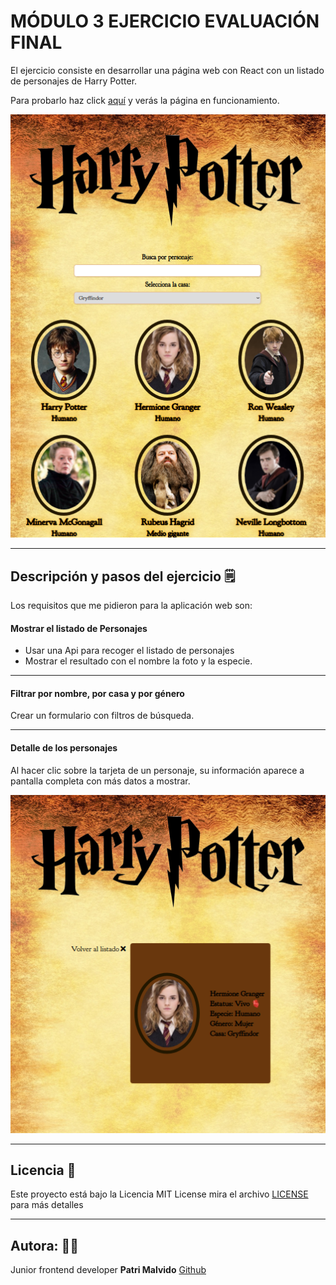 # MÓDULO 3 EJERCICIO EVALUACIÓN FINAL

El ejercicio consiste en desarrollar una página web con React con un listado de personajes de Harry Potter.

Para probarlo haz click [aquí](https://patrimalvido.github.io/modulo-3-evaluacion-final-PatriMalvido/) y verás la página en funcionamiento.

![image](src/images/completaHarry.png)

------------------------------------------------


## Descripción y pasos del ejercicio :spiral_notepad:

Los requisitos que me pidieron para la aplicación web son:
#### Mostrar el listado de Personajes

 - Usar una Api para recoger el listado de personajes
 - Mostrar el resultado con el nombre la foto y la especie.


---------------------------------------------------

#### Filtrar por nombre, por casa y por género

 Crear un formulario con filtros de búsqueda.



----------------------------------------------------

####  Detalle de los personajes

Al hacer clic sobre la tarjeta de un personaje, su información aparece a pantalla completa con más datos a mostrar.


![image](src/images/movilHermione.png)

-----------------------------------------------------

## Licencia  📄 

Este proyecto está bajo la Licencia MIT License mira el archivo [LICENSE](LICENSE) para más detalles

-------------------------------------------------------
## Autora: :woman_technologist:

Junior frontend developer **Patri Malvido** [Github](https://github.com/PatriMalvido)


